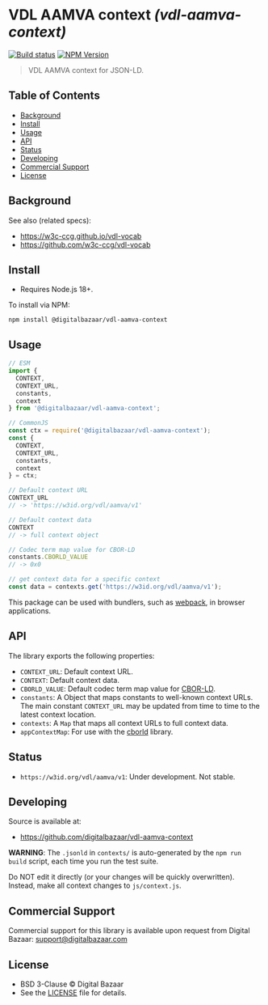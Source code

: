 # VDL AAMVA context _(vdl-aamva-context)_

[![Build status](https://img.shields.io/github/actions/workflow/status/digitalbazaar/vdl-aamva-context/main.yaml)](https://github.com/digitalbazaar/vdl-aamva-context/actions/workflow/main.yaml)
[![NPM Version](https://img.shields.io/npm/v/@digitalbazaar/vdl-aamva-context.svg)](https://npm.im/@digitalbazaar/vdl-aamva-context)

> VDL AAMVA context for JSON-LD.

## Table of Contents

- [Background](#background)
- [Install](#install)
- [Usage](#usage)
- [API](#api)
- [Status](#status)
- [Developing](#developing)
- [Commercial Support](#commercial-support)
- [License](#license)

## Background

See also (related specs):

* https://w3c-ccg.github.io/vdl-vocab
* https://github.com/w3c-ccg/vdl-vocab

## Install

- Requires Node.js 18+.

To install via NPM:

```
npm install @digitalbazaar/vdl-aamva-context
```

## Usage

```js
// ESM
import {
  CONTEXT,
  CONTEXT_URL,
  constants,
  context
} from '@digitalbazaar/vdl-aamva-context';

// CommonJS
const ctx = require('@digitalbazaar/vdl-aamva-context');
const {
  CONTEXT,
  CONTEXT_URL,
  constants,
  context
} = ctx;

// Default context URL
CONTEXT_URL
// -> 'https://w3id.org/vdl/aamva/v1'

// Default context data
CONTEXT
// -> full context object

// Codec term map value for CBOR-LD
constants.CBORLD_VALUE
// -> 0x0

// get context data for a specific context
const data = contexts.get('https://w3id.org/vdl/aamva/v1');
```

This package can be used with bundlers, such as [webpack][], in browser
applications.

## API

The library exports the following properties:
- `CONTEXT_URL`: Default context URL.
- `CONTEXT`: Default context data.
- `CBORLD_VALUE`: Default codec term map value for [CBOR-LD][].
- `constants`: A Object that maps constants to well-known context URLs. The
  main constant `CONTEXT_URL` may be updated from time to time to the
  latest context location.
- `contexts`: A `Map` that maps all context URLs to full context data.
- `appContextMap`: For use with the [cborld][] library.

## Status

- `https://w3id.org/vdl/aamva/v1`: Under development. Not stable.

## Developing

Source is available at:
- https://github.com/digitalbazaar/vdl-aamva-context

**WARNING**: The `.jsonld` in `contexts/` is auto-generated by the `npm run
build` script, each time you run the test suite.

Do NOT edit it directly (or your changes will be quickly overwritten).
Instead, make all context changes to `js/context.js`.

## Commercial Support

Commercial support for this library is available upon request from
Digital Bazaar: support@digitalbazaar.com

## License

- BSD 3-Clause © Digital Bazaar
- See the [LICENSE](./LICENSE) file for details.

[CBOR-LD]: https://digitalbazaar.github.io/cbor-ld-spec
[cborld]: https://github.com/digitalbazaar/cborld
[webpack]: https://webpack.js.org
